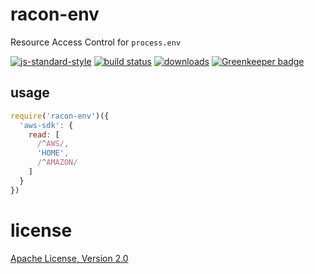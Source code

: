 # racon-env

Resource Access Control for `process.env`

[![js-standard-style](https://img.shields.io/badge/code_style-standard-brightgreen.svg)](https://github.com/feross/standard)
[![build status](https://api.travis-ci.org/JamesKyburz/racon.svg)](https://travis-ci.org/JamesKyburz/racon)
[![downloads](https://img.shields.io/npm/dm/racon-env.svg)](https://npmjs.org/package/racon-env)
[![Greenkeeper badge](https://badges.greenkeeper.io/JamesKyburz/racon-env.svg)](https://greenkeeper.io/)

## usage

```javascript
require('racon-env')({
  'aws-sdk': {
    read: [
      /^AWS/,
      'HOME',
      /^AMAZON/
    ]
  }
})
```

# license

[Apache License, Version 2.0](LICENSE)
